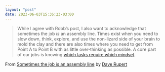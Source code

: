 ```yaml
---
layout: "post"
date: 2023-06-03T15:36:23-03:00
---
```


> While I agree with Robb’s post, I also want to acknowledge that sometimes the job _is_ an assembly line. Times exist when you need to slow down, think, explore, and use the non-lizard side of your brain to mold the clay and there are also times where you need to get from Point A to Point B with as little over-thinking as possible. A core part of our jobs is knowing [which tasks require which mindset](https://daverupert.com/2023/02/feature-work-maintenance-work-loop/).

From [Sometimes the job is an assembly line](https://daverupert.com/2023/05/assembly-line/) by [Dave Rupert](https://daverupert.com/)
